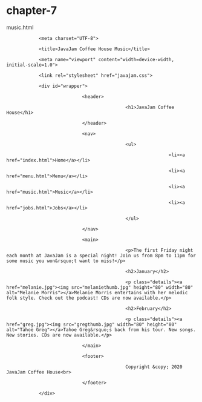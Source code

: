# chapter-7
music.html

<!DOCTYPE html>

<html>

<head>

                <meta charset="UTF-8">

                <title>JavaJam Coffee House Music</title>

                <meta name="viewport" content="width=device-width, initial-scale=1.0">

                <link rel="stylesheet" href="javajam.css">

</head>

<body>

                <div id="wrapper">

                                <header>

                                                <h1>JavaJam Coffee House</h1>

                                </header>

                                <nav>

                                                <ul>

                                                                <li><a href="index.html">Home</a></li>

                                                                <li><a href="menu.html">Menu</a></li>

                                                                <li><a href="music.html">Music</a></li>

                                                                <li><a href="jobs.html">Jobs</a></li>

                                                </ul>

                                </nav>

                                <main>

                                                <p>The first Friday night each month at JavaJam is a special night! Join us from 8pm to 11pm for some music you won&rsquo;t want to miss!</p>

                                                <h2>January</h2>

                                                <p class="details"><a href="melanie.jpg"><img src="melaniethumb.jpg" height="80" width="80" alt="Melanie Morris"></a>Melanie Morris entertains with her melodic folk style. Check out the podcast! CDs are now available.</p>

                                                <h2>February</h2>

                                                <p class="details"><a href="greg.jpg"><img src="gregthumb.jpg" width="80" height="80" alt="Tahoe Greg"></a>Tahoe Greg&rsquo;s back from his tour. New songs. New stories. CDs are now available.</p>

                                </main>

                                <footer>

                                                Copyright &copy; 2020 JavaJam Coffee House<br>
                                                
                                </footer>

                </div>

</body>

</html>
